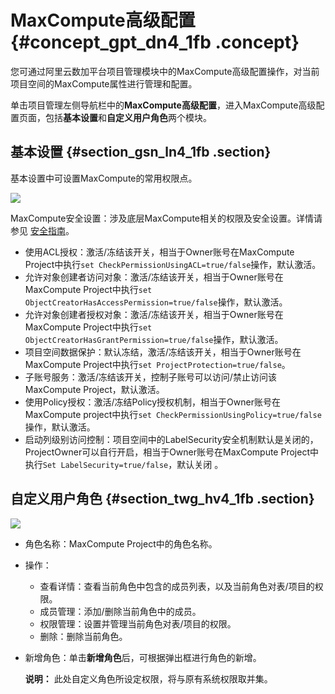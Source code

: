 # MaxCompute高级配置 {#concept_gpt_dn4_1fb .concept}

您可通过阿里云数加平台项目管理模块中的MaxCompute高级配置操作，对当前项目空间的MaxCompute属性进行管理和配置。

单击项目管理左侧导航栏中的**MaxCompute高级配置**，进入MaxCompute高级配置页面，包括**基本设置**和**自定义用户角色**两个模块。

## 基本设置 {#section_gsn_ln4_1fb .section}

基本设置中可设置MaxCompute的常用权限点。

![](http://static-aliyun-doc.oss-cn-hangzhou.aliyuncs.com/assets/img/20193/153605502611291_zh-CN.png)

MaxCompute安全设置：涉及底层MaxCompute相关的权限及安全设置。详情请参见 [安全指南](https://help.aliyun.com/document_detail/27937.html)。

-   使用ACL授权：激活/冻结该开关，相当于Owner账号在MaxCompute Project中执行`set CheckPermissionUsingACL=true/false`操作，默认激活。
-   允许对象创建者访问对象：激活/冻结该开关，相当于Owner账号在MaxCompute Project中执行`set ObjectCreatorHasAccessPermission=true/false`操作，默认激活。
-   允许对象创建者授权对象：激活/冻结该开关，相当于Owner账号在MaxCompute Project中执行`set ObjectCreatorHasGrantPermission=true/false`操作，默认激活。
-   项目空间数据保护：默认冻结，激活/冻结该开关，相当于Owner账号在MaxCompute Project中执行`set ProjectProtection=true/false`。
-   子账号服务：激活/冻结该开关，控制子账号可以访问/禁止访问该MaxCompute Project，默认激活。
-   使用Policy授权：激活/冻结Policy授权机制，相当于Owner账号在MaxCompute project中执行`set CheckPermissionUsingPolicy=true/false`操作，默认激活。
-   启动列级别访问控制：项目空间中的LabelSecurity安全机制默认是关闭的，ProjectOwner可以自行开启，相当于Owner账号在MaxCompute Project中执行`Set LabelSecurity=true/false`，默认关闭 。

## 自定义用户角色 {#section_twg_hv4_1fb .section}

![](http://static-aliyun-doc.oss-cn-hangzhou.aliyuncs.com/assets/img/20193/153605502611293_zh-CN.png)

-   角色名称：MaxCompute Project中的角色名称。
-   操作：
    -   查看详情：查看当前角色中包含的成员列表，以及当前角色对表/项目的权限。
    -   成员管理：添加/删除当前角色中的成员。
    -   权限管理：设置并管理当前角色对表/项目的权限。
    -   删除：删除当前角色。
-   新增角色：单击**新增角色**后，可根据弹出框进行角色的新增。

    **说明：** 此处自定义角色所设定权限，将与原有系统权限取并集。


